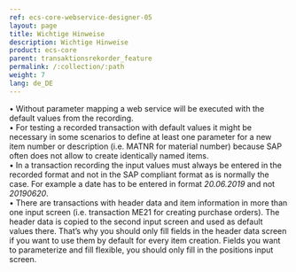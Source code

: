```yaml
---
ref: ecs-core-webservice-designer-05
layout: page
title: Wichtige Hinweise
description: Wichtige Hinweise
product: ecs-core
parent: transaktionsrekorder_feature
permalink: /:collection/:path
weight: 7
lang: de_DE
---
```


•	Without parameter mapping a web service will be executed with the default values from the recording. <br>
•	For testing a recorded transaction with default values it might be necessary in some scenarios to define at least one parameter for a new item number or description (i.e. MATNR for material number) because SAP often does not allow to create identically named items. <br>
•	In a transaction recording the input values must always be entered in the recorded format and not in the SAP compliant format as is normally the case. For example a date has to be entered in format *20.06.2019* and not *20190620*. <br>
•	There are transactions with header data and item information in more than one input screen (i.e. transaction ME21 for creating purchase orders). The header data is copied to the second input screen and used as default values there. That’s why you should only fill fields in the header data screen if you want to use them by default for every item creation. Fields you want to parameterize and fill flexible, you should only fill in the positions input screen.   

